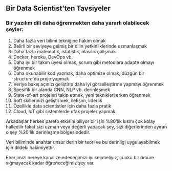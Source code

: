 ## Bir Data Scientist'ten Tavsiyeler

### Bir yazılım dili daha öğrenmekten daha yararlı olabilecek şeyler:


1. Daha fazla veri bilimi tekniğine hakim olmak
2. Belirli bir seviyeye gelmiş bir dilin yetkinliklerinde uzmanlaşmak
3. Daha fazla matematik, istatistik, olasılık çalışmak
4. Docker, heroku, DevOps vb. 
5. Daha iyi bir takım üyesi olmak, scrum gibi metodlara adapte olmayı öğrenmek
6. Daha okunabilir kod yazmak, daha optimize olmak, düzgün bir structure'da proje yapmak
7. Veriye bakış açınızı geliştirip daha iyi görselleştirme yapmayı öğrenmek 
8. Spesifik bir alanda CNN, NLP vb. derinleşmek
9. State-of-art projeleri takip etmek, yeni teknikleri erken öğrenmek
10. Soft skillerinizi geliştirmek, iletişim, liderlik
11. Özellikle data scientistler için daha fazla pratik
12. Cloud, IoT gibi sistemlerde ufak projeler yapmak 

Arkadaşlar herkes pareto etkisini biliyor bir işin %80'lik kısmı çok kolay halledilir fakat sizi uzman veya değerli yapacak şey, sizi diğerlerinden ayıran o şey %20'lik derinleşme bölgesindedir. 

Veri biliminde anahtar unsur derin bir teori ve bu derinligi uygulayabilmek için dildeki hakimiyettir. 


> 
Enerjimizi nereye kanalize edeceğimizi iyi seçmeliyiz, çünkü bir ömüre sığmayacak kadar öğreneceğimiz şey var.